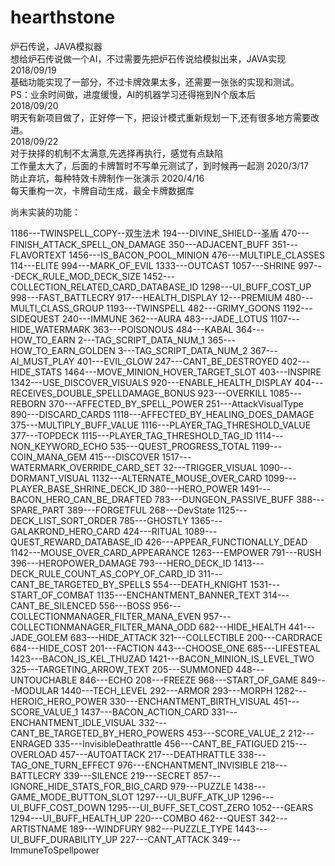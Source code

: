 # hearthstone
炉石传说，JAVA模拟器<Br/>
想给炉石传说做一个AI，不过需要先把炉石传说给模拟出来，JAVA实现<Br/>
2018/09/19<Br/>
基础功能实现了一部分，不过卡牌效果太多，还需要一张张的实现和测试。<Br/>
PS：业余时间做，进度缓慢，AI的机器学习还得拖到N个版本后<Br/>
2018/09/20<Br/>
明天有新项目做了，正好停一下，把设计模式重新规划一下,还有很多地方需要改进。<Br/>
2018/09/22<Br/>
对于抉择的机制不太满意,先选择再执行，感觉有点缺陷<Br/>
工作量太大了，后面的卡牌暂时不写单元测试了，到时候再一起测
2020/3/17<Br/>
防止弃坑，每种特效卡牌制作一张演示
2020/4/16<Br/>
每天重构一次，卡牌自动生成，最全卡牌数据库

尚未实装的功能：

1186---TWINSPELL_COPY--双生法术
194---DIVINE_SHIELD--圣盾
470---FINISH_ATTACK_SPELL_ON_DAMAGE
350---ADJACENT_BUFF
351---FLAVORTEXT
1456---IS_BACON_POOL_MINION
476---MULTIPLE_CLASSES
114---ELITE
994---MARK_OF_EVIL
1333---OUTCAST
1057---SHRINE
997---DECK_RULE_MOD_DECK_SIZE
1452---COLLECTION_RELATED_CARD_DATABASE_ID
1298---UI_BUFF_COST_UP
998---FAST_BATTLECRY
917---HEALTH_DISPLAY
12---PREMIUM
480---MULTI_CLASS_GROUP
1193---TWINSPELL
482---GRIMY_GOONS
1192---SIDEQUEST
240---IMMUNE
362---AURA
483---JADE_LOTUS
1107---HIDE_WATERMARK
363---POISONOUS
484---KABAL
364---HOW_TO_EARN
2---TAG_SCRIPT_DATA_NUM_1
365---HOW_TO_EARN_GOLDEN
3---TAG_SCRIPT_DATA_NUM_2
367---AI_MUST_PLAY
401---EVIL_GLOW
247---CANT_BE_DESTROYED
402---HIDE_STATS
1464---MOVE_MINION_HOVER_TARGET_SLOT
403---INSPIRE
1342---USE_DISCOVER_VISUALS
920---ENABLE_HEALTH_DISPLAY
404---RECEIVES_DOUBLE_SPELLDAMAGE_BONUS
923---OVERKILL
1085---REBORN
370---AFFECTED_BY_SPELL_POWER
251---AttackVisualType
890---DISCARD_CARDS
1118---AFFECTED_BY_HEALING_DOES_DAMAGE
375---MULTIPLY_BUFF_VALUE
1116---PLAYER_TAG_THRESHOLD_VALUE
377---TOPDECK
1115---PLAYER_TAG_THRESHOLD_TAG_ID
1114---NON_KEYWORD_ECHO
535---QUEST_PROGRESS_TOTAL
1199---COIN_MANA_GEM
415---DISCOVER
1517---WATERMARK_OVERRIDE_CARD_SET
32---TRIGGER_VISUAL
1090---DORMANT_VISUAL
1132---ALTERNATE_MOUSE_OVER_CARD
1099---PLAYER_BASE_SHRINE_DECK_ID
380---HERO_POWER
1491---BACON_HERO_CAN_BE_DRAFTED
783---DUNGEON_PASSIVE_BUFF
388---SPARE_PART
389---FORGETFUL
268---DevState
1125---DECK_LIST_SORT_ORDER
785---GHOSTLY
1365---GALAKROND_HERO_CARD
424---RITUAL
1089---QUEST_REWARD_DATABASE_ID
426---APPEAR_FUNCTIONALLY_DEAD
1142---MOUSE_OVER_CARD_APPEARANCE
1263---EMPOWER
791---RUSH
396---HEROPOWER_DAMAGE
793---HERO_DECK_ID
1413---DECK_RULE_COUNT_AS_COPY_OF_CARD_ID
311---CANT_BE_TARGETED_BY_SPELLS
554---DEATH_KNIGHT
1531---START_OF_COMBAT
1135---ENCHANTMENT_BANNER_TEXT
314---CANT_BE_SILENCED
556---BOSS
956---COLLECTIONMANAGER_FILTER_MANA_EVEN
957---COLLECTIONMANAGER_FILTER_MANA_ODD
682---HIDE_HEALTH
441---JADE_GOLEM
683---HIDE_ATTACK
321---COLLECTIBLE
200---CARDRACE
684---HIDE_COST
201---FACTION
443---CHOOSE_ONE
685---LIFESTEAL
1423---BACON_IS_KEL_THUZAD
1421---BACON_MINION_IS_LEVEL_TWO
325---TARGETING_ARROW_TEXT
205---SUMMONED
448---UNTOUCHABLE
846---ECHO
208---FREEZE
968---START_OF_GAME
849---MODULAR
1440---TECH_LEVEL
292---ARMOR
293---MORPH
1282---HEROIC_HERO_POWER
330---ENCHANTMENT_BIRTH_VISUAL
451---SCORE_VALUE_1
1437---BACON_ACTION_CARD
331---ENCHANTMENT_IDLE_VISUAL
332---CANT_BE_TARGETED_BY_HERO_POWERS
453---SCORE_VALUE_2
212---ENRAGED
335---InvisibleDeathrattle
456---CANT_BE_FATIGUED
215---OVERLOAD
457---AUTOATTACK
217---DEATHRATTLE
338---TAG_ONE_TURN_EFFECT
976---ENCHANTMENT_INVISIBLE
218---BATTLECRY
339---SILENCE
219---SECRET
857---IGNORE_HIDE_STATS_FOR_BIG_CARD
979---PUZZLE
1438---GAME_MODE_BUTTON_SLOT
1297---UI_BUFF_ATK_UP
1296---UI_BUFF_COST_DOWN
1295---UI_BUFF_SET_COST_ZERO
1052---GEARS
1294---UI_BUFF_HEALTH_UP
220---COMBO
462---QUEST
342---ARTISTNAME
189---WINDFURY
982---PUZZLE_TYPE
1443---UI_BUFF_DURABILITY_UP
227---CANT_ATTACK
349---ImmuneToSpellpower